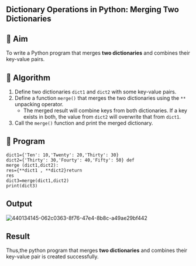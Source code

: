 ## Dictionary Operations in Python: Merging Two Dictionaries

## 🎯 Aim
To write a Python program that merges **two dictionaries** and combines their key-value pairs.

## 🧠 Algorithm
1. Define two dictionaries `dict1` and `dict2` with some key-value pairs.
2. Define a function `merge()` that merges the two dictionaries using the `**` unpacking operator.
   - The merged result will combine keys from both dictionaries. If a key exists in both, the value from `dict2` will overwrite that from `dict1`.
3. Call the `merge()` function and print the merged dictionary.

## 🧾 Program
```
dict1={'Ten': 10,'Twenty': 20,'Thirty': 30} 
dict2={'Thirty': 30,'Fourty': 40,'Fifty': 50} def 
merge (dict1,dict2): 
res={**dict1 , **dict2}return 
res 
dict3=merge(dict1,dict2) 
print(dict3)
```
## Output
![440134145-062c0363-8f76-47e4-8b8c-a49ae29bf442](https://github.com/user-attachments/assets/a2eaea36-6fea-446a-ad99-435f1c99c014)

## Result
Thus,the python program that merges **two dictionaries** and combines their key-value pair is created successfully.
